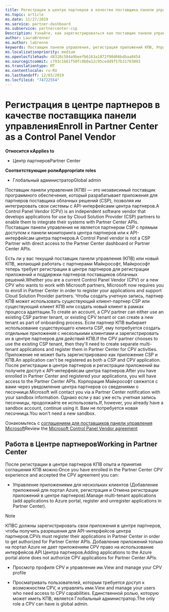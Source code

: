 ```yaml
---
title: Регистрация в центре партнеров в качестве поставщика панели управления | Центр партнеров
ms.topic: article
ms.date: 11/27/2019
ms.service: partner-dashboard
ms.subservice: partnercenter-csp
Description: Узнайте, как зарегистрироваться как поставщик панели управления (КПВ) в центре партнеров.
author: LauraBrenner
ms.author: labrenne
keywords: Поставщик панели управления, регистрация приложений КПВ, Управление приложениями КПВ
ms.localizationpriority: medium
ms.openlocfilehash: d8320c584a9beefb6163a1072f90d66bdbaa8454
ms.sourcegitcommit: c793c1b61f50fc0b0a12c95cedd9f57b31703093
ms.translationtype: MT
ms.contentlocale: ru-RU
ms.lasthandoff: 12/03/2019
ms.locfileid: "74722554"
---
```

# <a name="enroll-in-partner-center-as-a-control-panel-vendor"></a><span data-ttu-id="63f47-104">Регистрация в центре партнеров в качестве поставщика панели управления</span><span class="sxs-lookup"><span data-stu-id="63f47-104">Enroll in Partner Center as a Control Panel Vendor</span></span>

<span data-ttu-id="63f47-105">**Относится к**</span><span class="sxs-lookup"><span data-stu-id="63f47-105">**Applies to**</span></span>

- <span data-ttu-id="63f47-106">Центр партнеров</span><span class="sxs-lookup"><span data-stu-id="63f47-106">Partner Center</span></span>

<span data-ttu-id="63f47-107">**Соответствующие роли**</span><span class="sxs-lookup"><span data-stu-id="63f47-107">**Appropriate roles**</span></span>

- <span data-ttu-id="63f47-108">Глобальный администратор</span><span class="sxs-lookup"><span data-stu-id="63f47-108">Global admin</span></span>

<span data-ttu-id="63f47-109">Поставщик панели управления (КПВ) — это независимый поставщик программного обеспечения, который разрабатывает приложения для партнеров поставщика облачных решений (CSP), позволяя им интегрировать свои системы с API-интерфейсами центра партнеров.</span><span class="sxs-lookup"><span data-stu-id="63f47-109">A Control Panel Vendor (CPV) is an independent software vendor that develops applications for use by Cloud Solution Provider (CSP) partners to enable them to integrate their systems with Partner Center APIs.</span></span> <span data-ttu-id="63f47-110">Поставщик панели управления не является партнером CSP с прямым доступом к панели мониторинга центра партнеров или к API-интерфейсам центра партнеров.</span><span class="sxs-lookup"><span data-stu-id="63f47-110">A Control Panel vendor is not a CSP Partner with direct access to the Partner Center dashboard or Partner Center APIs.</span></span>

<span data-ttu-id="63f47-111">Есть ли у вас текущий поставщик панели управления (КПВ) или новый КПВ, желающий работать с партнерами Майкрософт, Майкрософт теперь требует регистрации в центре партнеров для регистрации приложений и поддержки партнеров поставщиков облачных решений.</span><span class="sxs-lookup"><span data-stu-id="63f47-111">Whether you are a current Control Panel Vendor (CPV) or a new CPV who wants to work with Microsoft partners, Microsoft now requires you to enroll in Partner Center in order to register your applications and support Cloud Solution Provider partners.</span></span> <span data-ttu-id="63f47-112">Чтобы создать учетную запись, партнер КПВ может использовать существующий клиент-партнер CSP или существующий клиент КПВ или создать новый клиент в рамках процесса адаптации.</span><span class="sxs-lookup"><span data-stu-id="63f47-112">To create an account, a CPV partner can either use an existing CSP partner tenant, or existing CPV tenant or can create a new tenant as part of onboarding process.</span></span> <span data-ttu-id="63f47-113">Если партнер КПВ выбирает использование существующего клиента CSP, ему потребуется создать отдельные приложения с несколькими клиентами и зарегистрировать их в центре партнеров для действий КПВ.</span><span class="sxs-lookup"><span data-stu-id="63f47-113">If the CPV partner chooses to use the existing CSP tenant, then they'll need to create separate multi-tenant applications and register them in Partner Center for CPV activities.</span></span> <span data-ttu-id="63f47-114">Приложение не может быть зарегистрировано как приложение CSP и КПВ.</span><span class="sxs-lookup"><span data-stu-id="63f47-114">An application can't be registered as both a CSP and CPV application.</span></span> <span data-ttu-id="63f47-115">После регистрации в центре партнеров и регистрации приложений вы получите доступ к API-интерфейсам центра партнеров.</span><span class="sxs-lookup"><span data-stu-id="63f47-115">After you have enrolled in Partner Center and registered your applications, you will have access to the Partner Center APIs.</span></span>  <span data-ttu-id="63f47-116">Корпорация Майкрософт свяжется с вами через уведомление центра партнеров со сведениями о песочнице.</span><span class="sxs-lookup"><span data-stu-id="63f47-116">Microsoft will contact you via a Partner Center notification with your sandbox information.</span></span> <span data-ttu-id="63f47-117">Однако если у вас уже есть учетная запись песочницы, продолжайте ее использовать.</span><span class="sxs-lookup"><span data-stu-id="63f47-117">If, however, you already have a sandbox account, continue using it.</span></span> <span data-ttu-id="63f47-118">Вам не потребуется новая песочница.</span><span class="sxs-lookup"><span data-stu-id="63f47-118">You won't need a new sandbox.</span></span>   

<span data-ttu-id="63f47-119">Ознакомьтесь с [соглашением для поставщиков панели управления Microsoft](https://go.microsoft.com/fwlink/?linkid=2055198)</span><span class="sxs-lookup"><span data-stu-id="63f47-119">Review the [Microsoft Control Panel Vendor agreement](https://go.microsoft.com/fwlink/?linkid=2055198)</span></span>


## <a name="working-in-partner-center"></a><span data-ttu-id="63f47-120">Работа в Центре партнеров</span><span class="sxs-lookup"><span data-stu-id="63f47-120">Working in Partner Center</span></span>
<span data-ttu-id="63f47-121">После регистрации в центре партнеров КПВ опыта и принятия соглашения КПВ можно:</span><span class="sxs-lookup"><span data-stu-id="63f47-121">Once you have enrolled in the Partner Center CPV experience and accepted the CPV agreement you can:</span></span>

- <span data-ttu-id="63f47-122">Управление приложениями для нескольких клиентов (Добавление приложений для портал Azure, регистрация и Отмена регистрации приложений в центре партнеров).</span><span class="sxs-lookup"><span data-stu-id="63f47-122">Manage multi-tenant applications (add applications to Azure portal, register and unregister applications in Partner Center).</span></span>

>[!Note] 
><span data-ttu-id="63f47-123">КПВС должны зарегистрировать свои приложения в центре партнеров, чтобы получить разрешения для API-интерфейсов центра партнеров.</span><span class="sxs-lookup"><span data-stu-id="63f47-123">CPVs must register their applications in Partner Center in order to get authorized for Partner Center APIs.</span></span> <span data-ttu-id="63f47-124">Добавление приложений только на портал Azure не дает приложениям CPV право на использование интерфейсов API Центра партнеров.</span><span class="sxs-lookup"><span data-stu-id="63f47-124">Adding applications to the Azure portal alone does not authorize CPV applications for Partner Center APIs.</span></span> 

- <span data-ttu-id="63f47-125">Просмотр профиля CPV и управление им.</span><span class="sxs-lookup"><span data-stu-id="63f47-125">View and manage your CPV profile</span></span> 

- <span data-ttu-id="63f47-126">Просматривать пользователей, которым требуется доступ к возможностям CPV, и управлять ими.</span><span class="sxs-lookup"><span data-stu-id="63f47-126">View and manage your users who need access to CPV capabilities.</span></span> <span data-ttu-id="63f47-127">Единственной ролью, которую может иметь КПВ, является Глобальный администратор.</span><span class="sxs-lookup"><span data-stu-id="63f47-127">The only role a CPV can have is global admin.</span></span>


